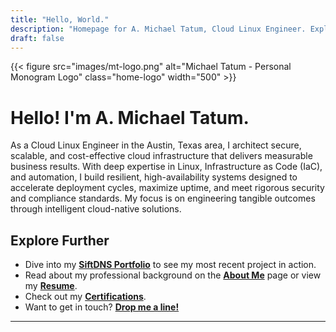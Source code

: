 ```yaml
---
title: "Hello, World."
description: "Homepage for A. Michael Tatum, Cloud Linux Engineer. Explore projects, articles, and more."
draft: false
---
```


<div class="homepage-logo-strip">
  {{< figure src="images/mt-logo.png" alt="Michael Tatum - Personal Monogram Logo" class="home-logo" width="500" >}}
</div>

# Hello! I'm A. Michael Tatum.

As a Cloud Linux Engineer in the Austin, Texas area, I architect secure, scalable, and cost-effective cloud infrastructure that delivers measurable business results. With deep expertise in Linux, Infrastructure as Code (IaC), and automation, I build resilient, high-availability systems designed to accelerate deployment cycles, maximize uptime, and meet rigorous security and compliance standards. My focus is on engineering tangible outcomes through intelligent cloud-native solutions.

## Explore Further
* Dive into my **[SiftDNS Portfolio](/siftdns/)** to see my most recent project in action.
* Read about my professional background on the **[About Me](/about/)** page or view my **[Resume](/resume/)**.
* Check out my **[Certifications](/certs/)**.
* Want to get in touch? **[Drop me a line!](/contact/)**

---
